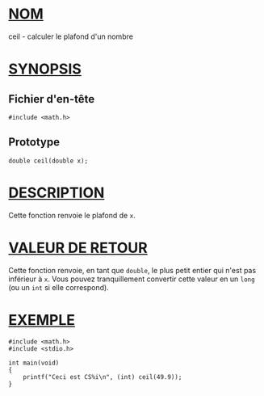 # [NOM](#nom)

ceil - calculer le plafond d'un nombre

# [SYNOPSIS](#synopsis)

## Fichier d'en-tête

    #include <math.h>

## Prototype

    double ceil(double x);

# [DESCRIPTION](#description)

Cette fonction renvoie le plafond de `x`.

# [VALEUR DE RETOUR](#valeur-de-retour)

Cette fonction renvoie, en tant que `double`, le plus petit entier qui n'est pas inférieur à `x`. Vous pouvez tranquillement convertir cette valeur en un `long` (ou un `int` si elle correspond).

# [EXEMPLE](#exemple)

    #include <math.h>
    #include <stdio.h>

    int main(void)
    {
        printf("Ceci est CS%i\n", (int) ceil(49.9));
    }